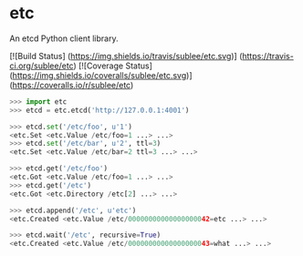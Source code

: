 # etc

An etcd Python client library.

[![Build Status]
(https://img.shields.io/travis/sublee/etc.svg)]
(https://travis-ci.org/sublee/etc)
[![Coverage Status]
(https://img.shields.io/coveralls/sublee/etc.svg)]
(https://coveralls.io/r/sublee/etc)

```python
>>> import etc
>>> etcd = etc.etcd('http://127.0.0.1:4001')

>>> etcd.set('/etc/foo', u'1')
<etc.Set <etc.Value /etc/foo=1 ...> ...>
>>> etcd.set('/etc/bar', u'2', ttl=3)
<etc.Set <etc.Value /etc/bar=2 ttl=3 ...> ...>

>>> etcd.get('/etc/foo')
<etc.Got <etc.Value /etc/foo=1 ...> ...>
>>> etcd.get('/etc')
<etc.Got <etc.Directory /etc[2] ...> ...>

>>> etcd.append('/etc', u'etc')
<etc.Created <etc.Value /etc/00000000000000000042=etc ...> ...>

>>> etcd.wait('/etc', recursive=True)
<etc.Created <etc.Value /etc/00000000000000000043=what ...> ...>
```
